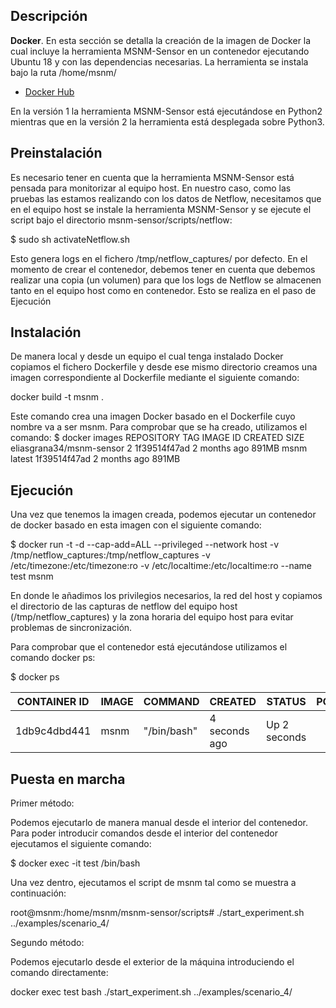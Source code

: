 Descripción
------------

**Docker**. En esta sección se detalla la creación de la imagen de Docker la cual incluye la herramienta MSNM-Sensor en un contenedor ejecutando Ubuntu 18 y con las dependencias necesarias. La herramienta se instala bajo la ruta /home/msnm/

* [Docker Hub](https://hub.docker.com/r/eliasgrana34/msnm-sensor)

En la versión 1 la herramienta MSNM-Sensor está ejecutándose en Python2 mientras que en la versión 2 la herramienta está desplegada sobre Python3.


Preinstalación
------------
Es necesario tener en cuenta que la herramienta MSNM-Sensor está pensada para monitorizar al equipo host. En nuestro caso, como las pruebas las estamos realizando con los datos de Netflow, necesitamos que en el equipo host se instale la herramienta MSNM-Sensor y se ejecute el script bajo el directorio msnm-sensor/scripts/netflow:

$ sudo sh activateNetflow.sh

Esto genera logs en el fichero /tmp/netflow_captures/ por defecto. En el momento de crear el contenedor, debemos tener en cuenta que debemos realizar una copia (un volumen) para que los logs de Netflow se almacenen tanto en el equipo host como en contenedor. Esto se realiza en el paso de Ejecución



Instalación
------------

De manera local y desde un equipo el cual tenga instalado Docker copiamos el fichero Dockerfile y desde ese mismo directorio creamos una imagen correspondiente al Dockerfile mediante el siguiente comando:

docker build -t msnm .

Este comando crea una imagen Docker basado en el Dockerfile cuyo nombre va a ser msnm. Para comprobar que se ha creado, utilizamos el comando:
$ docker images
REPOSITORY                       TAG       IMAGE ID       CREATED         SIZE
eliasgrana34/msnm-sensor         2         1f39514f47ad   2 months ago    891MB
msnm                             latest    1f39514f47ad   2 months ago    891MB



Ejecución
------------
Una vez que tenemos la imagen creada, podemos ejecutar un contenedor de docker basado en esta imagen con el siguiente comando:

$ docker run -t -d --cap-add=ALL --privileged --network host -v /tmp/netflow_captures:/tmp/netflow_captures -v /etc/timezone:/etc/timezone:ro -v /etc/localtime:/etc/localtime:ro --name test msnm

En donde le añadimos los privilegios necesarios, la red del host y copiamos el directorio de las capturas de netflow del equipo host (/tmp/netflow_captures) y la zona horaria del equipo host para evitar problemas de sincronización.

Para comprobar que el contenedor está ejecutándose utilizamos el comando docker ps:

$ docker ps

|CONTAINER ID|   IMAGE  |   COMMAND   |    CREATED    |     STATUS    |     PORTS  |   NAMES |
| ------------| --------- | ---------- | ------------- | ------------- | ---------- | -------- |
|1db9c4dbd441|   msnm  |    "/bin/bash"  | 4 seconds ago  | Up 2 seconds    |         | test |

Puesta en marcha
------------

Primer método:

Podemos ejecutarlo de manera manual desde el interior del contenedor. Para poder introducir comandos desde el interior del contenedor ejecutamos el siguiente comando:

$ docker exec -it test /bin/bash

Una vez dentro, ejecutamos el script de msnm tal como se muestra a continuación:

root@msnm:/home/msnm/msnm-sensor/scripts# ./start_experiment.sh ../examples/scenario_4/

Segundo método:

Podemos ejecutarlo desde el exterior de la máquina introduciendo el comando directamente:

docker exec test bash ./start_experiment.sh ../examples/scenario_4/



